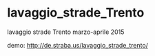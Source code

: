 # lavaggio_strade_Trento
lavaggio strade Trento marzo-aprile 2015

demo: http://de.straba.us/lavaggio_strade_trento/
